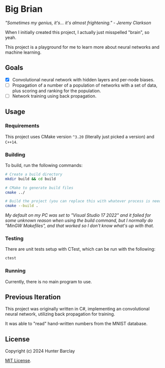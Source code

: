 # Big Brian
*"Sometimes my genius, it's... it's almost frightening." - Jeremy Clarkson*

When I initially created this project, I actually just misspelled "brain", so yeah.

This project is a playground for me to learn more about neural networks and machine learning.

## Goals
- [x] Convolutional neural network with hidden layers and per-node biases.
- [ ] Propagation of a number of a population of networks with a set of data, plus scoring and ranking for the population.
- [ ] Network training using back propagation.

## Usage

### Requirements
This project uses CMake version `^3.20` (literally just picked a version) and `C++14`.

### Building

To build, run the following commands:
```bash
# Create a build directory
mkdir build && cd build

# CMake to generate build files
cmake ../

# Build the project (you can replace this with whatever process is needed for the generator you used)
cmake --build .
```

*My default on my PC was set to "Visual Studio 17 2022" and it failed for some unknown reason when using the build command, but I normally do "MinGW Makefiles", and that worked so I don't know what's up with that.*

### Testing
There are unit tests setup with CTest, which can be run with the following:

```bash
ctest
```

### Running
Currently, there is no main program to use.

## Previous Iteration
This project was originally written in C#, implementing an convolutional neural network, utilizing back propagation for training.

It was able to "read" hand-written numbers from the MNIST database.

## License
Copyright (c) 2024 Hunter Barclay

[MIT License](/LICENSE.md).
